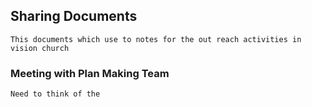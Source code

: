 ## Sharing Documents
```docx
This documents which use to notes for the out reach activities in vision church
```

### Meeting with Plan Making Team
```
Need to think of the

```